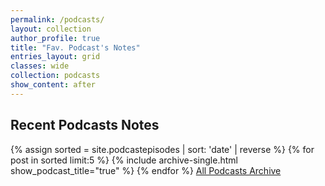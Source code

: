 ```yaml
---
permalink: /podcasts/
layout: collection
author_profile: true
title: "Fav. Podcast's Notes"
entries_layout: grid
classes: wide
collection: podcasts
show_content: after
---
```

<div><h2>Recent Podcasts Notes
</h2></div>
{% assign sorted = site.podcastepisodes | sort: 'date' | reverse %}
{% for post in sorted limit:5 %}
{% include archive-single.html show_podcast_title="true" %}
{% endfor %}
<a href="/podcasts-archive/">All Podcasts Archive</a>